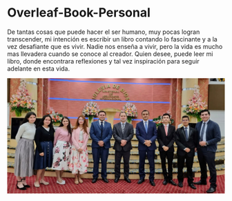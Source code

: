 # Overleaf-Book-Personal
De tantas cosas que puede hacer el ser humano, muy pocas logran transcender, mi intención es escribir un libro contando lo fascinante y a la vez desafiante que es vivir. Nadie nos enseña a vivir, pero la vida es mucho mas llevadera cuando se conoce al creador. Quien desee, puede leer mi libro, donde encontrara reflexiones y tal vez inspiración para seguir adelante en esta vida.

<img src="img/fondo.jpg" title="Visita a Colina" alt="Visita a Colina">